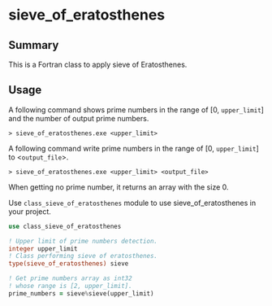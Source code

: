 # sieve_of_eratosthenes

## Summary

This is a Fortran class to apply sieve of Eratosthenes.

## Usage

A following command shows prime numbers in the range of [0, `upper_limit`]  and the number of output prime numbers.

```
> sieve_of_eratosthenes.exe <upper_limit>
```

A following command write prime numbers  in the range of [0, `upper_limit`]  to <`output_file`>. 

```
> sieve_of_eratosthenes.exe <upper_limit> <output_file>
```

When getting no prime number, it returns an array with the size 0. 

Use `class_sieve_of_eratosthenes` module to use sieve_of_eratosthenes in your project.

```fortran
use class_sieve_of_eratosthenes

! Upper limit of prime numbers detection.
integer upper_limit
! Class performing sieve of eratosthenes.
type(sieve_of_eratosthenes) sieve

! Get prime numbers array as int32 
! whose range is [2, upper_limit].
prime_numbers = sieve%sieve(upper_limit)
```

